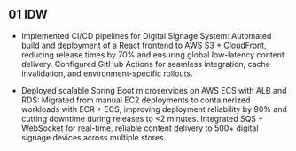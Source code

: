 ## 01 IDW
- Implemented CI/CD pipelines for Digital Signage System: Automated build and deployment of a React frontend to AWS S3 + CloudFront, reducing release times by 70% and ensuring global low-latency content delivery. Configured GitHub Actions for seamless integration, cache invalidation, and environment-specific rollouts.

- Deployed scalable Spring Boot microservices on AWS ECS with ALB and RDS: Migrated from manual EC2 deployments to containerized workloads with ECR + ECS, improving deployment reliability by 90% and cutting downtime during releases to <2 minutes. Integrated SQS + WebSocket for real-time, reliable content delivery to 500+ digital signage devices across multiple stores.